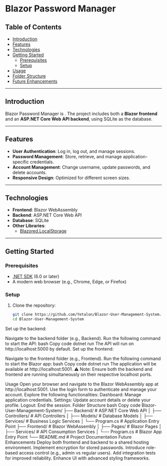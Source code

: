 # Blazor Password Manager

## Table of Contents

- [Introduction](#introduction)
- [Features](#features)
- [Technologies](#technologies)
- [Getting Started](#getting-started)
  - [Prerequisites](#prerequisites)
  - [Setup](#setup)
- [Usage](#usage)
- [Folder Structure](#folder-structure)
- [Future Enhancements](#future-enhancements)

---

## Introduction

Blazor Password Manager is . The project includes both a **Blazor frontend** and an **ASP.NET Core Web API backend**, using SQLite as the database.

---

## Features

- **User Authentication**: Log in, log out, and manage sessions.
- **Password Management**: Store, retrieve, and manage application-specific credentials.
- **Account Management**: Change username, update passwords, and delete accounts.
- **Responsive Design**: Optimized for different screen sizes.

---

## Technologies

- **Frontend**: Blazor WebAssembly
- **Backend**: ASP.NET Core Web API
- **Database**: SQLite
- **Other Libraries**:
  - [Blazored.LocalStorage](https://github.com/Blazored/LocalStorage)

---

## Getting Started

### Prerequisites

- [.NET SDK](https://dotnet.microsoft.com/download) (6.0 or later)
- A modern web browser (e.g., Chrome, Edge, or Firefox)

### Setup

1. Clone the repository:

   ```bash
   git clone https://github.com/Yetalon/Blazor-User-Management-System.git
   cd Blazor-User-Management-System
Set up the backend:

Navigate to the backend folder (e.g., Backend).
Run the following command to start the API:
bash
Copy code
dotnet run
The API will run on http://localhost:5000 by default.
Set up the frontend:

Navigate to the frontend folder (e.g., Frontend).
Run the following command to start the Blazor app:
bash
Copy code
dotnet run
The application will be available at http://localhost:5001.
⚠️ Note: Ensure both the backend and frontend are running simultaneously on their respective localhost ports.

Usage
Open your browser and navigate to the Blazor WebAssembly app at http://localhost:5001.
Use the login form to authenticate and manage your account.
Explore the following functionalities:
Dashboard: Manage application credentials.
Settings: Update account details or delete your profile.
Logout: End the session.
Folder Structure
bash
Copy code
Blazor-User-Management-System/
├── Backend/               # ASP.NET Core Web API
│   ├── Controllers/       # API Controllers
│   ├── Models/            # Database Models
│   ├── Services/          # Business Logic Services
│   └── Program.cs         # Application Entry Point
├── Frontend/              # Blazor WebAssembly
│   ├── Pages/             # Blazor Pages
│   ├── Services/          # API Consumption Services
│   └── Program.cs         # Blazor App Entry Point
└── README.md              # Project Documentation
Future Enhancements
Deploy both frontend and backend to a shared hosting environment.
Implement encryption for stored passwords.
Introduce role-based access control (e.g., admin vs regular users).
Add integration tests for improved reliability.
Enhance UI with advanced styling frameworks.
